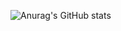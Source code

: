 ![Anurag's GitHub stats](https://github-readme-stats.vercel.app/api?username=Kimwonbin0921&show_icons=true&theme=chartreuse-default)
<!--
**Kimwonbin0921/Kimwonbin0921** is a ✨ _special_ ✨ repository because its `README.md` (this file) appears on your GitHub profile.

Here are some ideas to get you started:

- 🔭 I’m currently working on ...
- 🌱 I’m currently learning ...
- 👯 I’m looking to collaborate on ...
- 🤔 I’m looking for help with ...
- 💬 Ask me about ...
- 📫 How to reach me: ...
- 😄 Pronouns: ...
- ⚡ Fun fact: ...
-->
